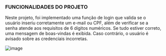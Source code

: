 ### FUNCIONALIDADES DO PROJETO

Neste projeto, foi implementado uma função de login que valida se o usuário inseriu corretamente um e-mail ou CPF, além de verificar se a senha atende aos requisitos de 6 dígitos numéricos. Se tudo estiver correto, uma mensagem de boas-vindas é exibida. Caso contrário, o usuário é avisado sobre as credenciais incorretas. 

![image](https://github.com/user-attachments/assets/aaac539a-a627-4027-9d05-e4a0b576a811)
